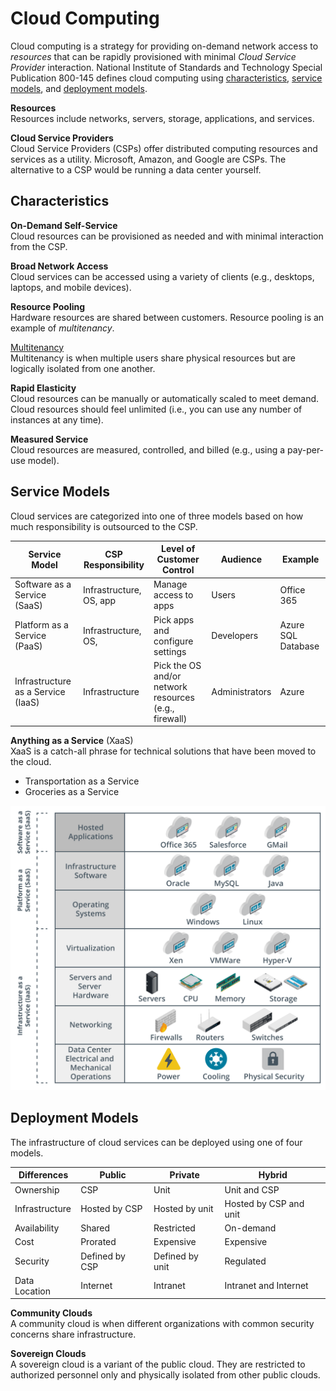 # Cloud Computing
Cloud computing is a strategy for providing on-demand network access to *resources* that can be rapidly provisioned with minimal *Cloud Service Provider* interaction. National Institute of Standards and Technology Special Publication 800-145 defines cloud computing using [characteristics](#characteristics), [service models](#service-models), and [deployment models](#deployment-models). 

**Resources**  
Resources include networks, servers, storage, applications, and services.

**Cloud Service Providers**  
Cloud Service Providers (CSPs) offer distributed computing resources and services as a utility. Microsoft, Amazon, and Google are CSPs. The alternative to a CSP would be running a data center yourself. 

## Characteristics
**On-Demand Self-Service**  
Cloud resources can be provisioned as needed and with minimal interaction from the CSP.

**Broad Network Access**  
Cloud services can be accessed using a variety of clients (e.g., desktops, laptops, and mobile devices).

**Resource Pooling**  
Hardware resources are shared between customers. Resource pooling is an example of *multitenancy*. 

<u>Multitenancy</u>  
Multitenancy is when multiple users share physical resources but are logically isolated from one another.

**Rapid Elasticity**  
Cloud resources can be manually or automatically scaled to meet demand. Cloud resources should feel unlimited (i.e., you can use any number of instances at any time).

**Measured Service**  
Cloud resources are measured, controlled, and billed (e.g., using a pay-per-use model).

## Service Models
Cloud services are categorized into one of three models based on how much responsibility is outsourced to the CSP.

| Service Model                      | CSP Responsibility           | Level of Customer Control                             | Audience       | Example            |
| ---------------------------------- | ---------------------------- | ----------------------------------------------------- | -------------- | ------------------ |
| Software as a Service (SaaS)       | Infrastructure, OS, app      | Manage access to apps                                 | Users          | Office 365         |
| Platform as a Service (PaaS)       | Infrastructure, OS,          | Pick apps and configure settings                      | Developers     | Azure SQL Database |
| Infrastructure as a Service (IaaS) | Infrastructure               | Pick the OS and/or network resources (e.g., firewall) | Administrators | Azure              |

**Anything as a Service** (XaaS)  
XaaS is a catch-all phrase for technical solutions that have been moved to the cloud. 
* Transportation as a Service
* Groceries as a Service 

![cloud-server-models.png](/cloud/cloud-service-models.png)

## Deployment Models
The infrastructure of cloud services can be deployed using one of four models. 

| Differences    | Public         | Private         | Hybrid                 |
| -------------- | -------------- | --------------- | ---------------------- |
| Ownership      | CSP            | Unit            | Unit and CSP           |
| Infrastructure | Hosted by CSP  | Hosted by unit  | Hosted by CSP and unit |
| Availability   | Shared         | Restricted      | On-demand              |
| Cost           | Prorated       | Expensive       | Expensive              |
| Security       | Defined by CSP | Defined by unit | Regulated              |
| Data Location  | Internet       | Intranet        | Intranet and Internet  |

**Community Clouds**  
A community cloud is when different organizations with common security concerns share infrastructure. 

**Sovereign Clouds**  
A sovereign cloud is a variant of the public cloud. They are restricted to authorized personnel only and physically isolated from other public clouds.
 

